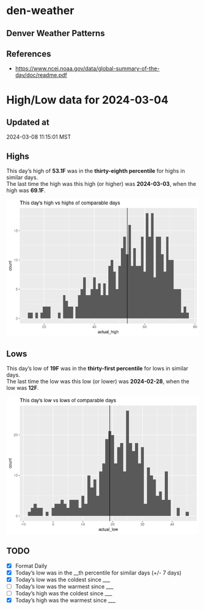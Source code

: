 # den-weather


## Denver Weather Patterns

## References

- <https://www.ncei.noaa.gov/data/global-summary-of-the-day/doc/readme.pdf>

# High/Low data for 2024-03-04

## Updated at

2024-03-08 11:15:01 MST

## Highs

This day’s high of **53.1F** was in the **thirty-eighth percentile** for
highs in similar days.  
The last time the high was this high (or higher) was **2024-03-03**,
when the high was **69.1F**.

![](readme_files/figure-commonmark/unnamed-chunk-4-1.png)

## Lows

This day’s low of **19F** was in the **thirty-first percentile** for
lows in similar days.  
The last time the low was this low (or lower) was **2024-02-28**, when
the low was **12F**.

![](readme_files/figure-commonmark/unnamed-chunk-6-1.png)

## TODO

- [x] Format Daily
- [x] Today’s low was in the \_\_th percentile for similar days (+/- 7
  days)
- [x] Today’s low was the coldest since \_\_\_
- [ ] Today’s low was the warmest since \_\_\_
- [ ] Today’s high was the coldest since \_\_\_
- [x] Today’s high was the warmest since \_\_\_
